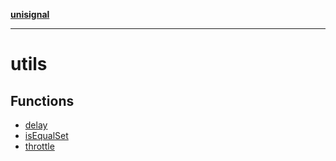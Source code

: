 [**unisignal**](../../../README.md)

***

# utils

## Functions

- [delay](functions/delay.md)
- [isEqualSet](functions/isEqualSet.md)
- [throttle](functions/throttle.md)
